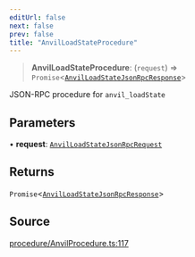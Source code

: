```yaml
---
editUrl: false
next: false
prev: false
title: "AnvilLoadStateProcedure"
---
```


> **AnvilLoadStateProcedure**: (`request`) => `Promise`\<[`AnvilLoadStateJsonRpcResponse`](/reference/tevm/procedures-types/type-aliases/anvilloadstatejsonrpcresponse/)\>

JSON-RPC procedure for `anvil_loadState`

## Parameters

• **request**: [`AnvilLoadStateJsonRpcRequest`](/reference/tevm/procedures-types/type-aliases/anvilloadstatejsonrpcrequest/)

## Returns

`Promise`\<[`AnvilLoadStateJsonRpcResponse`](/reference/tevm/procedures-types/type-aliases/anvilloadstatejsonrpcresponse/)\>

## Source

[procedure/AnvilProcedure.ts:117](https://github.com/evmts/tevm-monorepo/blob/main/packages/procedures-types/src/procedure/AnvilProcedure.ts#L117)
